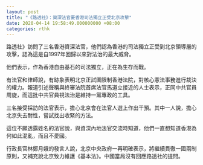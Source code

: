 ```yaml
---
layout: post
title: "《路透社》：資深法官憂香港司法獨立正受北京攻擊"
date: 2020-04-14 19:58:49.000000000 +08:00
categories: rthk
---
```


路透社》訪問了三名香港資深法官，他們認為香港的司法獨立正受到北京領導層的攻擊，認為這是自1997年回歸以來對法治的最大威脅。

他們表示，作為香港自由基石的司法獨立，正在為生存而戰。

有法官和律師說，有跡象表明北京正試圖限制香港法院，對核心憲法事務進行裁決的權力。報道引述聲稱與終審法院首席法官馬道立接近的人士表示，正同中共官員周旋，而這批中共官員視法治是維持一黨專政的工具。

三名接受採訪的法官表示，擔心北京會在法官人選上作出干預。其中一人說，擔心北京失去耐性，嘗試找出收緊的方法。

這位不願透露姓名的法官說，與資深內地法官交流時知道，他們一直想知道香港為何如此混亂，而且不愛國。

行政長官林鄭月娥的發言人說，北京中央政府一再明確表示，將繼續貫徹一國兩制原則，又補充說北京致力維護《基本法》。中國當局沒有回應路透社的提問。
